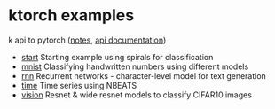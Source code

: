 # ktorch examples
k api to pytorch 
([notes](https://ktorch-examples.readthedocs.io/en/latest/), [api documentation](https://ktorch.readthedocs.io/en/latest/))

- [start](start/) Starting example using spirals for classification
- [mnist](mnist/) Classifying handwritten numbers using different models
- [rnn](rnn/) Recurrent networks - character-level model for text generation
- [time](time/) Time series using NBEATS
- [vision](vision/) Resnet & wide resnet models to classify CIFAR10 images
